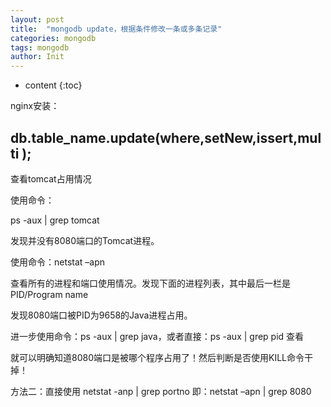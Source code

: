 ```yaml
---
layout: post
title:  "mongodb update，根据条件修改一条或多条记录"
categories: mongodb
tags: mongodb
author: Init
---
```


* content
{:toc}

nginx安装： 





## db.table_name.update(where,setNew,issert,multi );
查看tomcat占用情况

使用命令：

ps -aux | grep tomcat

发现并没有8080端口的Tomcat进程。

使用命令：netstat –apn

查看所有的进程和端口使用情况。发现下面的进程列表，其中最后一栏是PID/Program name 



发现8080端口被PID为9658的Java进程占用。

进一步使用命令：ps -aux | grep java，或者直接：ps -aux | grep pid 查看



就可以明确知道8080端口是被哪个程序占用了！然后判断是否使用KILL命令干掉！


方法二：直接使用 netstat   -anp   |   grep  portno
即：netstat –apn | grep 8080